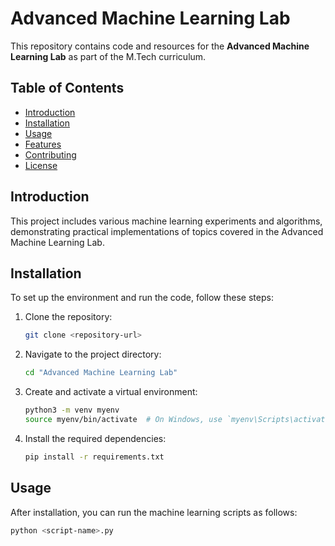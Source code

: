 # Advanced Machine Learning Lab

This repository contains code and resources for the **Advanced Machine Learning Lab** as part of the M.Tech curriculum.

## Table of Contents

- [Introduction](#introduction)
- [Installation](#installation)
- [Usage](#usage)
- [Features](#features)
- [Contributing](#contributing)
- [License](#license)

## Introduction

This project includes various machine learning experiments and algorithms, demonstrating practical implementations of topics covered in the Advanced Machine Learning Lab.

## Installation

To set up the environment and run the code, follow these steps:

1. Clone the repository:
    ```bash
    git clone <repository-url>
    ```
2. Navigate to the project directory:
    ```bash
    cd "Advanced Machine Learning Lab"
    ```
3. Create and activate a virtual environment:
    ```bash
    python3 -m venv myenv
    source myenv/bin/activate  # On Windows, use `myenv\Scripts\activate`
    ```
4. Install the required dependencies:
    ```bash
    pip install -r requirements.txt
    ```

## Usage

After installation, you can run the machine learning scripts as follows:

```bash
python <script-name>.py
